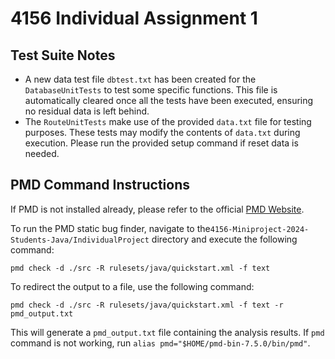 # 4156 Individual Assignment 1

## Test Suite Notes
- A new data test file `dbtest.txt` has been created for the `DatabaseUnitTests` to test some specific functions. This 
file is automatically cleared once all the tests have been executed, ensuring no residual data is left behind. 
- The `RouteUnitTests` make use of the provided `data.txt` file for testing purposes. These tests may modify the contents 
of `data.txt` during execution. Please run the provided setup command if reset data is needed.
## PMD Command Instructions
If PMD is not installed already, please refer to the official [PMD Website](https://pmd.github.io/).

To run the PMD static bug finder, navigate to the`4156-Miniproject-2024-Students-Java/IndividualProject` 
directory and execute the following command:

`pmd check -d ./src -R rulesets/java/quickstart.xml -f text`

To redirect the output to a file, use the following command:

`pmd check -d ./src -R rulesets/java/quickstart.xml -f text -r pmd_output.txt`

This will generate a `pmd_output.txt` file containing the analysis results. If `pmd` command is not working, 
run `alias pmd="$HOME/pmd-bin-7.5.0/bin/pmd"`.

